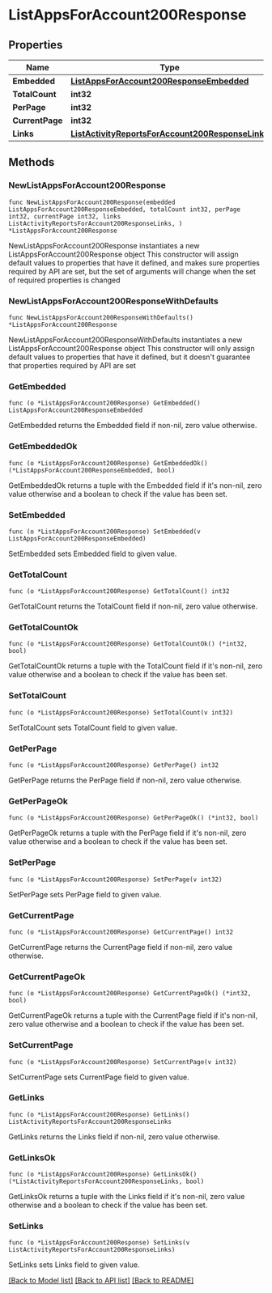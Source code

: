 # ListAppsForAccount200Response

## Properties

Name | Type | Description | Notes
------------ | ------------- | ------------- | -------------
**Embedded** | [**ListAppsForAccount200ResponseEmbedded**](ListAppsForAccount200ResponseEmbedded.md) |  | 
**TotalCount** | **int32** |  | 
**PerPage** | **int32** |  | 
**CurrentPage** | **int32** |  | 
**Links** | [**ListActivityReportsForAccount200ResponseLinks**](ListActivityReportsForAccount200ResponseLinks.md) |  | 

## Methods

### NewListAppsForAccount200Response

`func NewListAppsForAccount200Response(embedded ListAppsForAccount200ResponseEmbedded, totalCount int32, perPage int32, currentPage int32, links ListActivityReportsForAccount200ResponseLinks, ) *ListAppsForAccount200Response`

NewListAppsForAccount200Response instantiates a new ListAppsForAccount200Response object
This constructor will assign default values to properties that have it defined,
and makes sure properties required by API are set, but the set of arguments
will change when the set of required properties is changed

### NewListAppsForAccount200ResponseWithDefaults

`func NewListAppsForAccount200ResponseWithDefaults() *ListAppsForAccount200Response`

NewListAppsForAccount200ResponseWithDefaults instantiates a new ListAppsForAccount200Response object
This constructor will only assign default values to properties that have it defined,
but it doesn't guarantee that properties required by API are set

### GetEmbedded

`func (o *ListAppsForAccount200Response) GetEmbedded() ListAppsForAccount200ResponseEmbedded`

GetEmbedded returns the Embedded field if non-nil, zero value otherwise.

### GetEmbeddedOk

`func (o *ListAppsForAccount200Response) GetEmbeddedOk() (*ListAppsForAccount200ResponseEmbedded, bool)`

GetEmbeddedOk returns a tuple with the Embedded field if it's non-nil, zero value otherwise
and a boolean to check if the value has been set.

### SetEmbedded

`func (o *ListAppsForAccount200Response) SetEmbedded(v ListAppsForAccount200ResponseEmbedded)`

SetEmbedded sets Embedded field to given value.


### GetTotalCount

`func (o *ListAppsForAccount200Response) GetTotalCount() int32`

GetTotalCount returns the TotalCount field if non-nil, zero value otherwise.

### GetTotalCountOk

`func (o *ListAppsForAccount200Response) GetTotalCountOk() (*int32, bool)`

GetTotalCountOk returns a tuple with the TotalCount field if it's non-nil, zero value otherwise
and a boolean to check if the value has been set.

### SetTotalCount

`func (o *ListAppsForAccount200Response) SetTotalCount(v int32)`

SetTotalCount sets TotalCount field to given value.


### GetPerPage

`func (o *ListAppsForAccount200Response) GetPerPage() int32`

GetPerPage returns the PerPage field if non-nil, zero value otherwise.

### GetPerPageOk

`func (o *ListAppsForAccount200Response) GetPerPageOk() (*int32, bool)`

GetPerPageOk returns a tuple with the PerPage field if it's non-nil, zero value otherwise
and a boolean to check if the value has been set.

### SetPerPage

`func (o *ListAppsForAccount200Response) SetPerPage(v int32)`

SetPerPage sets PerPage field to given value.


### GetCurrentPage

`func (o *ListAppsForAccount200Response) GetCurrentPage() int32`

GetCurrentPage returns the CurrentPage field if non-nil, zero value otherwise.

### GetCurrentPageOk

`func (o *ListAppsForAccount200Response) GetCurrentPageOk() (*int32, bool)`

GetCurrentPageOk returns a tuple with the CurrentPage field if it's non-nil, zero value otherwise
and a boolean to check if the value has been set.

### SetCurrentPage

`func (o *ListAppsForAccount200Response) SetCurrentPage(v int32)`

SetCurrentPage sets CurrentPage field to given value.


### GetLinks

`func (o *ListAppsForAccount200Response) GetLinks() ListActivityReportsForAccount200ResponseLinks`

GetLinks returns the Links field if non-nil, zero value otherwise.

### GetLinksOk

`func (o *ListAppsForAccount200Response) GetLinksOk() (*ListActivityReportsForAccount200ResponseLinks, bool)`

GetLinksOk returns a tuple with the Links field if it's non-nil, zero value otherwise
and a boolean to check if the value has been set.

### SetLinks

`func (o *ListAppsForAccount200Response) SetLinks(v ListActivityReportsForAccount200ResponseLinks)`

SetLinks sets Links field to given value.



[[Back to Model list]](../README.md#documentation-for-models) [[Back to API list]](../README.md#documentation-for-api-endpoints) [[Back to README]](../README.md)


